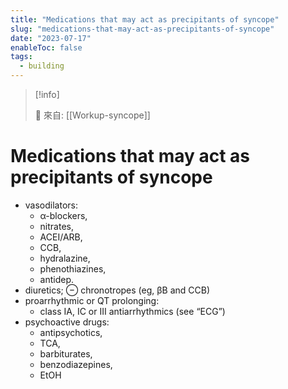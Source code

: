```yaml
---
title: "Medications that may act as precipitants of syncope"
slug: "medications-that-may-act-as-precipitants-of-syncope"
date: "2023-07-17"
enableToc: false
tags:
  - building
---
```


> [!info]
>
> 🌱 來自: [[Workup-syncope]]

# Medications that may act as precipitants of syncope

- vasodilators:
  - α-blockers,
  - nitrates,
  - ACEI/ARB,
  - CCB,
  - hydralazine,
  - phenothiazines,
  - antidep.
- diuretics; ⊖ chronotropes (eg, βB and CCB)
- proarrhythmic or QT prolonging:
  - class IA, IC or III antiarrhythmics (see “ECG”)
- psychoactive drugs:
  - antipsychotics,
  - TCA,
  - barbiturates,
  - benzodiazepines,
  - EtOH
